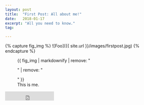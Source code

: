 ```yaml
---
layout: post
title:  "First Post: All about me!"
date:   2018-01-17
excerpt: "All you need to know."
tag:

---
```


{% capture fig_img %}
![Foo]({{ site.url }}/images/firstpost.jpg)
{% endcapture %}

<figure>
  {{ fig_img | markdownify | remove: "<p>" | remove: "</p>" }}
  <figcaption>This is me.</figcaption>
</figure>



<iframe src="https://ghbtns.com/github-btn.html?user=TaylanTatli&repo=Halve&type=star&count=true&size=large" frameborder="0" scrolling="0" width="160px" height="30px"></iframe>    
      
